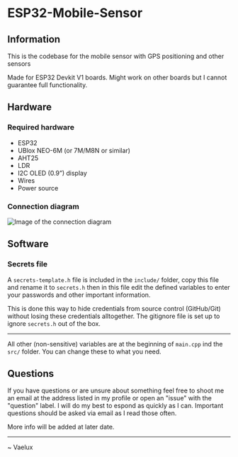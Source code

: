 # ESP32-Mobile-Sensor

## Information
 
This is the codebase for the mobile sensor with GPS positioning and other sensors

Made for ESP32 Devkit V1 boards. Might work on other boards but I cannot guarantee full functionality.

## Hardware

### Required hardware

- ESP32
- UBlox NEO-6M (or 7M/M8N or similar)
- AHT25
- LDR
- I2C OLED (0.9”) display
- Wires
- Power source

### Connection diagram

![Image of the connection diagram](https://github.com/VaeluxV/ESP32-Mobile-Sensor/blob/b44459f08cd01dd6cff0409a9b73b99ff9f460c7/img/Mobile%20Sensor%20Diagram.jpg)

## Software

### Secrets file
A `secrets-template.h` file is included in the `include/` folder, copy this file and rename it to `secrets.h` then in this file edit the defined variables to enter your passwords and other important information.

This is done this way to hide credentials from source control (GitHub/Git) without losing these credentials alltogether. The gitignore file is set up to ignore `secrets.h` out of the box.

---

All other (non-sensitive) variables are at the beginning of `main.cpp` ind the `src/` folder. You can change these to what you need.

## Questions

If you have questions or are unsure about something feel free to shoot me an email at the address listed in my profile or open an "issue" with the "question" label. I will do my best to espond as quickly as I can. Important questions should be asked via email as I read those often.

More info will be added at later date.

---

~ Vaelux
